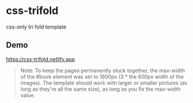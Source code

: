 # css-trifold
css-only tri fold template

## Demo
https://css-trifold.netlify.app

>Note:
>To keep the pages permanently stuck together, the max-width of the #book element was set to 1800px (3 * the 600px width of the images).
>The template should work with larger or smaller pictures (as long as they're all the same size), as long as you fix the max-width value.
